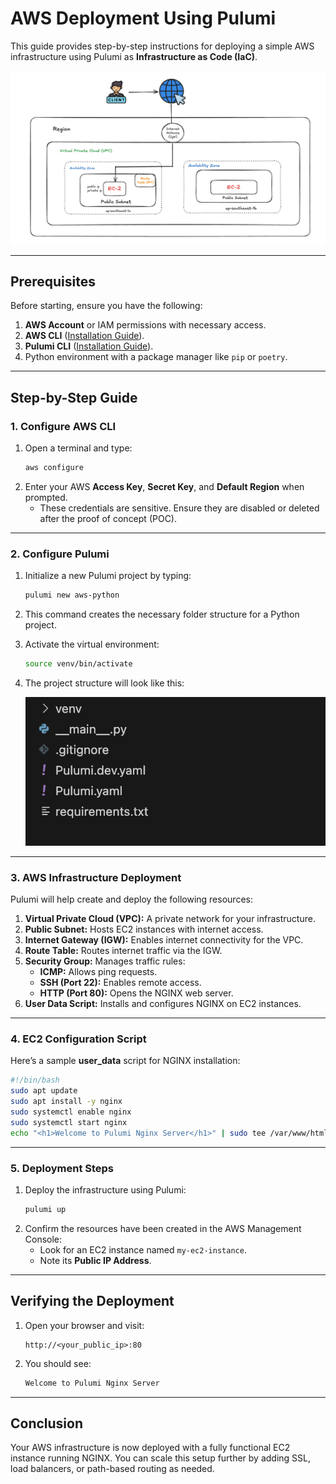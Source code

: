 
# AWS Deployment Using Pulumi

This guide provides step-by-step instructions for deploying a simple AWS infrastructure using Pulumi as **Infrastructure as Code (IaC)**.

![AWS deployment with pulumi](./aws-with-pulumi.png)

---

## Prerequisites

Before starting, ensure you have the following:

1. **AWS Account** or IAM permissions with necessary access.
2. **AWS CLI** ([Installation Guide](https://docs.aws.amazon.com/cli/latest/userguide/getting-started-install.html)).
3. **Pulumi CLI** ([Installation Guide](https://www.pulumi.com/docs/get-started/install/)).
4. Python environment with a package manager like `pip` or `poetry`.

---

## Step-by-Step Guide

### 1. Configure AWS CLI

1. Open a terminal and type:
    ```bash
    aws configure
    ```
2. Enter your AWS **Access Key**, **Secret Key**, and **Default Region** when prompted.
   - These credentials are sensitive. Ensure they are disabled or deleted after the proof of concept (POC).

---

### 2. Configure Pulumi

1. Initialize a new Pulumi project by typing:
    ```bash
    pulumi new aws-python
    ```
2. This command creates the necessary folder structure for a Python project.
3. Activate the virtual environment:
    ```bash
    source venv/bin/activate
    ```
4. The project structure will look like this:

    ![Structure](./structure.png)

---

### 3. AWS Infrastructure Deployment

Pulumi will help create and deploy the following resources:

1. **Virtual Private Cloud (VPC):** A private network for your infrastructure.
2. **Public Subnet:** Hosts EC2 instances with internet access.
3. **Internet Gateway (IGW):** Enables internet connectivity for the VPC.
4. **Route Table:** Routes internet traffic via the IGW.
5. **Security Group:** Manages traffic rules:
   - **ICMP:** Allows ping requests.
   - **SSH (Port 22):** Enables remote access.
   - **HTTP (Port 80):** Opens the NGINX web server.
6. **User Data Script:** Installs and configures NGINX on EC2 instances.

---

### 4. EC2 Configuration Script

Here’s a sample **user_data** script for NGINX installation:

```bash
#!/bin/bash
sudo apt update
sudo apt install -y nginx
sudo systemctl enable nginx
sudo systemctl start nginx
echo "<h1>Welcome to Pulumi Nginx Server</h1>" | sudo tee /var/www/html/index.html
```

---

### 5. Deployment Steps

1. Deploy the infrastructure using Pulumi:
    ```bash
    pulumi up
    ```
2. Confirm the resources have been created in the AWS Management Console:
    - Look for an EC2 instance named `my-ec2-instance`.
    - Note its **Public IP Address**.

---

## Verifying the Deployment

1. Open your browser and visit:
    ```plaintext
    http://<your_public_ip>:80
    ```
2. You should see:
    ```html
    Welcome to Pulumi Nginx Server
    ```

---

## Conclusion

Your AWS infrastructure is now deployed with a fully functional EC2 instance running NGINX. You can scale this setup further by adding SSL, load balancers, or path-based routing as needed.

